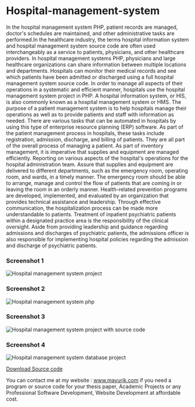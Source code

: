 # Hospital-management-system
In the hospital management system PHP, patient records are managed, doctor's schedules are maintained, and other administrative tasks are performed.In the healthcare industry, the terms hospital information system and hospital management system source code are often used interchangeably as a service to patients, physicians, and other healthcare providers. In hospital management systems PHP, physicians and large healthcare organizations can share information between multiple locations and departments. Hospitals can monitor their medical records and see which patients have been admitted or discharged using a full hospital management system source code. In order to manage all aspects of their operations in a systematic and efficient manner, hospitals use the hospital management system project in PHP. A hospital information system, or HIS, is also commonly known as a hospital management system or HMS. The purpose of a patient management system is to help hospitals manage their operations as well as to provide patients and staff with information as needed. There are various tasks that can be automated in hospitals by using this type of enterprise resource planning (ERP) software. As part of the patient management process in hospitals, these tasks include registration, admission, discharge, and billing of patients. They are all part of the overall process of managing a patient. As part of inventory management, it is imperative that supplies and equipment are managed efficiently. Reporting on various aspects of the hospital's operations for the hospital administration team. Assure that supplies and equipment are delivered to different departments, such as the emergency room, operating room, and wards, in a timely manner. The emergency room should be able to arrange, manage and control the flow of patients that are coming in or leaving the room in an orderly manner. Health-related prevention programs are developed, implemented, and evaluated by an organization that provides technical assistance and leadership. Through effective communication, the hospitalization process can be made more understandable to patients. Treatment of inpatient psychiatric patients within a designated practice area is the responsibility of the clinical oversight. Aside from providing leadership and guidance regarding admissions and discharges of psychiatric patients, the admissions officer is also responsible for implementing hospital policies regarding the admission and discharge of psychiatric patients.  



<h3> Screenshot 1</h3>
<img src="https://www.mayurik.com/uploads/P1737/Hospital%20management%20system%20project.jpg" alt="Hospital management system project">

<h3> Screenshot 2</h3>
<img src="https://www.mayurik.com/uploads/P1737/Hospital%20management%20system%20php.jpg" alt="Hospital management system php">


<h3> Screenshot 3</h3>
<img src="https://www.mayurik.com/uploads/P1737/Hospital%20management%20system%20project%20with%20source%20code.jpg" alt="Hospital management system project with source code">


<h3> Screenshot 4</h3>
<img src="https://www.mayurik.com/uploads/P1737/Hospital%20management%20system%20database%20project.jpg" alt="Hospital management system database project">



<a href="https://www.mayurik.com/source-code/P1737/hospital-management-system">Download Source code</a>

You can contact me at my website : www.mayurik.com if you need a program or source code for your thesis paper, Academic Projects or any Professional Software Development, Website Development at affordable cost.
